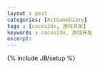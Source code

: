 ```yaml
---
layout : post
categories: [ActGameDiary]
tags : [cocos2dx, 游戏开发]
keywords : cocos2dx, 游戏开发
excerpt: 
---
```

{% include JB/setup %}



